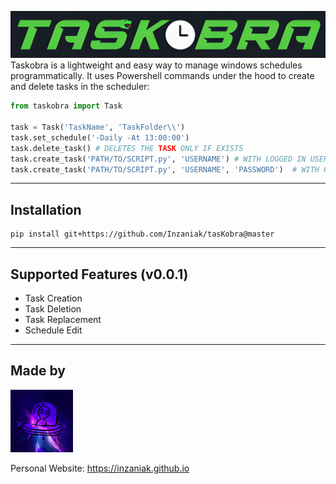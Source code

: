 ![tasKobra](images/logo.png)  
Taskobra is a lightweight and easy way to manage windows schedules programmatically.
It uses Powershell commands under the hood to create and delete tasks in the scheduler:  
```python
from taskobra import Task

task = Task('TaskName', 'TaskFolder\\')
task.set_schedule('-Daily -At 13:00:00')
task.delete_task() # DELETES THE TASK ONLY IF EXISTS
task.create_task('PATH/TO/SCRIPT.py', 'USERNAME') # WITH LOGGED IN USER 
task.create_task('PATH/TO/SCRIPT.py', 'USERNAME', 'PASSWORD')  # WITH OTHER USER
```

---

## Installation
```
pip install git+https://github.com/Inzaniak/tasKobra@master
```
---
## Supported Features (v0.0.1)
- Task Creation
- Task Deletion
- Task Replacement
- Schedule Edit
---
## Made by
<img src="images/inzaniak.png" width="100" height="100">   

Personal Website: https://inzaniak.github.io
